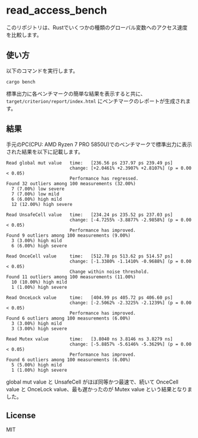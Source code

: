 # read_access_bench

このリポジトリは、Rustでいくつかの種類のグローバル変数へのアクセス速度を比較します。

## 使い方

以下のコマンドを実行します。
```
cargo bench
```
標準出力に各ベンチマークの簡単な結果を表示すると共に、`target/criterion/report/index.html` にベンチマークのレポートが生成されます。

## 結果

手元のPC(CPU: AMD Ryzen 7 PRO 5850U)でのベンチマークで標準出力に表示された結果を以下に記載します。
```
Read global mut value   time:   [236.56 ps 237.97 ps 239.49 ps]
                        change: [+2.0461% +2.3907% +2.8107%] (p = 0.00 < 0.05)
                        Performance has regressed.
Found 32 outliers among 100 measurements (32.00%)
  7 (7.00%) low severe
  7 (7.00%) low mild
  6 (6.00%) high mild
  12 (12.00%) high severe

Read UnsafeCell value   time:   [234.24 ps 235.52 ps 237.03 ps]
                        change: [-4.7255% -3.8877% -2.9858%] (p = 0.00 < 0.05)
                        Performance has improved.
Found 9 outliers among 100 measurements (9.00%)
  3 (3.00%) high mild
  6 (6.00%) high severe

Read OnceCell value     time:   [512.78 ps 513.62 ps 514.57 ps]
                        change: [-1.3380% -1.1410% -0.9688%] (p = 0.00 < 0.05)
                        Change within noise threshold.
Found 11 outliers among 100 measurements (11.00%)
  10 (10.00%) high mild
  1 (1.00%) high severe

Read OnceLock value     time:   [404.99 ps 405.72 ps 406.60 ps]
                        change: [-2.5062% -2.3225% -2.1239%] (p = 0.00 < 0.05)
                        Performance has improved.
Found 6 outliers among 100 measurements (6.00%)
  3 (3.00%) high mild
  3 (3.00%) high severe

Read Mutex value        time:   [3.8040 ns 3.8146 ns 3.8279 ns]
                        change: [-5.8857% -5.6146% -5.3629%] (p = 0.00 < 0.05)
                        Performance has improved.
Found 6 outliers among 100 measurements (6.00%)
  5 (5.00%) high mild
  1 (1.00%) high severe
```

global mut value と UnsafeCell がほぼ同等かつ最速で、続いて OnceCell value と OnceLock value、最も遅かったのが Mutex value という結果となりました。

## License

MIT
